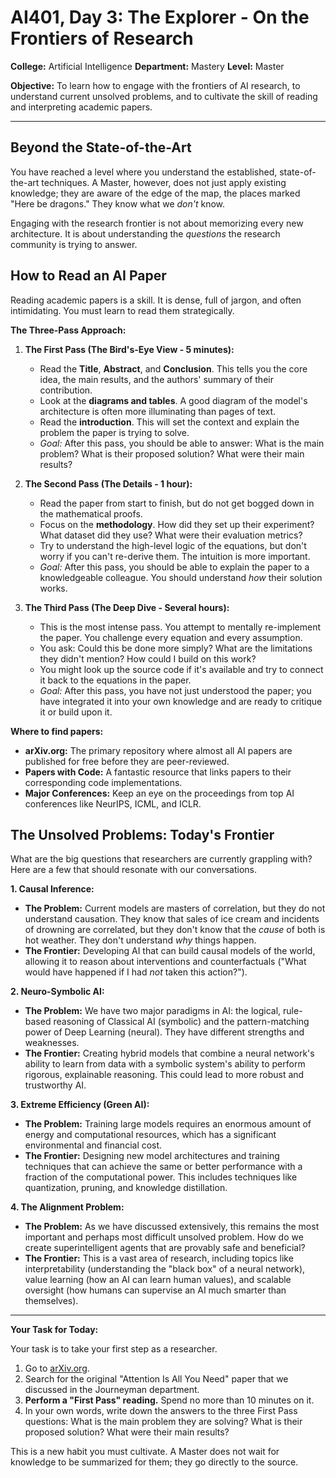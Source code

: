# AI401, Day 3: The Explorer - On the Frontiers of Research

**College:** Artificial Intelligence
**Department:** Mastery
**Level:** Master

**Objective:** To learn how to engage with the frontiers of AI research, to understand current unsolved problems, and to cultivate the skill of reading and interpreting academic papers.

---

## Beyond the State-of-the-Art

You have reached a level where you understand the established, state-of-the-art techniques. A Master, however, does not just apply existing knowledge; they are aware of the edge of the map, the places marked "Here be dragons." They know what we *don't* know.

Engaging with the research frontier is not about memorizing every new architecture. It is about understanding the *questions* the research community is trying to answer.

## How to Read an AI Paper

Reading academic papers is a skill. It is dense, full of jargon, and often intimidating. You must learn to read them strategically.

**The Three-Pass Approach:**

1.  **The First Pass (The Bird's-Eye View - 5 minutes):**
    *   Read the **Title**, **Abstract**, and **Conclusion**. This tells you the core idea, the main results, and the authors' summary of their contribution.
    *   Look at the **diagrams and tables**. A good diagram of the model's architecture is often more illuminating than pages of text.
    *   Read the **introduction**. This will set the context and explain the problem the paper is trying to solve.
    *   *Goal:* After this pass, you should be able to answer: What is the main problem? What is their proposed solution? What were their main results?

2.  **The Second Pass (The Details - 1 hour):**
    *   Read the paper from start to finish, but do not get bogged down in the mathematical proofs.
    *   Focus on the **methodology**. How did they set up their experiment? What dataset did they use? What were their evaluation metrics?
    *   Try to understand the high-level logic of the equations, but don't worry if you can't re-derive them. The intuition is more important.
    *   *Goal:* After this pass, you should be able to explain the paper to a knowledgeable colleague. You should understand *how* their solution works.

3.  **The Third Pass (The Deep Dive - Several hours):**
    *   This is the most intense pass. You attempt to mentally re-implement the paper. You challenge every equation and every assumption.
    *   You ask: Could this be done more simply? What are the limitations they didn't mention? How could I build on this work?
    *   You might look up the source code if it's available and try to connect it back to the equations in the paper.
    *   *Goal:* After this pass, you have not just understood the paper; you have integrated it into your own knowledge and are ready to critique it or build upon it.

**Where to find papers:**
*   **arXiv.org:** The primary repository where almost all AI papers are published for free before they are peer-reviewed.
*   **Papers with Code:** A fantastic resource that links papers to their corresponding code implementations.
*   **Major Conferences:** Keep an eye on the proceedings from top AI conferences like NeurIPS, ICML, and ICLR.

## The Unsolved Problems: Today's Frontier

What are the big questions that researchers are currently grappling with? Here are a few that should resonate with our conversations.

**1. Causal Inference:**
*   **The Problem:** Current models are masters of correlation, but they do not understand causation. They know that sales of ice cream and incidents of drowning are correlated, but they don't know that the *cause* of both is hot weather. They don't understand *why* things happen.
*   **The Frontier:** Developing AI that can build causal models of the world, allowing it to reason about interventions and counterfactuals ("What would have happened if I had *not* taken this action?").

**2. Neuro-Symbolic AI:**
*   **The Problem:** We have two major paradigms in AI: the logical, rule-based reasoning of Classical AI (symbolic) and the pattern-matching power of Deep Learning (neural). They have different strengths and weaknesses.
*   **The Frontier:** Creating hybrid models that combine a neural network's ability to learn from data with a symbolic system's ability to perform rigorous, explainable reasoning. This could lead to more robust and trustworthy AI.

**3. Extreme Efficiency (Green AI):**
*   **The Problem:** Training large models requires an enormous amount of energy and computational resources, which has a significant environmental and financial cost.
*   **The Frontier:** Designing new model architectures and training techniques that can achieve the same or better performance with a fraction of the computational power. This includes techniques like quantization, pruning, and knowledge distillation.

**4. The Alignment Problem:**
*   **The Problem:** As we have discussed extensively, this remains the most important and perhaps most difficult unsolved problem. How do we create superintelligent agents that are provably safe and beneficial?
*   **The Frontier:** This is a vast area of research, including topics like interpretability (understanding the "black box" of a neural network), value learning (how an AI can learn human values), and scalable oversight (how humans can supervise an AI much smarter than themselves).

---

**Your Task for Today:**

Your task is to take your first step as a researcher.

1.  Go to [arXiv.org](https://arxiv.org/).
2.  Search for the original "Attention Is All You Need" paper that we discussed in the Journeyman department.
3.  **Perform a "First Pass" reading.** Spend no more than 10 minutes on it.
4.  In your own words, write down the answers to the three First Pass questions: What is the main problem they are solving? What is their proposed solution? What were their main results?

This is a new habit you must cultivate. A Master does not wait for knowledge to be summarized for them; they go directly to the source.
